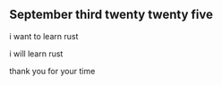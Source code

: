 ## September third twenty twenty five

i want to learn rust

i will learn rust

thank you for your time
